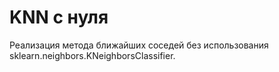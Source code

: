 # KNN с нуля

Реализация метода ближайших соседей без использования sklearn.neighbors.KNeighborsClassifier.
